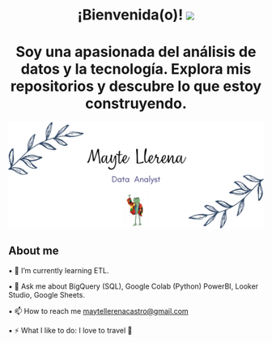 <div align="center">
 <h1 align="center"> ¡Bienvenida(o)! <img src="https://media.giphy.com/media/hvRJCLFzcasrR4ia7z/giphy.gif" width="35"></h1>
   <h1 align="center"> Soy una apasionada del análisis de datos y la tecnología. Explora mis repositorios y descubre lo que estoy construyendo. 
</div> 
  
![Hi](https://raw.githubusercontent.com/MayteLlerena/MayteLlerena/main/banner.png)

## About me

▪️ 🌱 I’m currently learning ETL.

▪️ 💬 Ask me about BigQuery (SQL), Google Colab (Python) PowerBI, Looker Studio, Google Sheets.

▪️ 📫 How to reach me maytellerenacastro@gmail.com

▪️ ⚡ What I like to do: I love to travel 🛫
